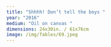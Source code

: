 ```yaml
---
title: "Shhhh! Don’t tell the boys "
year: "2016"
medium: "Oil on canvas "
dimensions: 24x30in. / 61x76cm
image: /img/fables/69.jpeg
---
```




